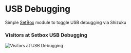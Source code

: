 # USB Debugging  
Simple [SetBox](https://github.com/YasserNull/setbox) module to toggle USB debugging via Shizuku

### Visitors at Setbox USB Debugging  
![Visitors at USB Debugging](https://visitor-badge.laobi.icu/badge?page_id=kakashijk/Setbox-USB-debugging)
